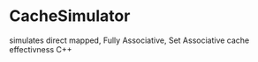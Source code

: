 # CacheSimulator
simulates direct mapped, Fully Associative, Set Associative cache effectivness C++
